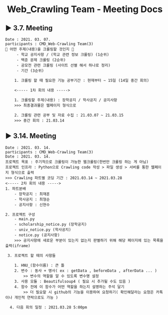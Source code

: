 <h1 align='center'>Web_Crawling Team - Meeting Docs</h1>

## ▶ 3.7. Meeting
    Date : 2021. 03. 07.
    participants : CMD_Web-Crawling Team(3)
    🧨 어떤 주제(내용)을 크롤링할 것인지 🧨
         - 학교 공지사항 / (학교 관련 정보 크롤링) (1순위)
         - 백준 문제 크롤링 (2순위)
         - 공모전 관련 크롤링 (사이트 선별 해서 하나로 정리) 
         - 기간 (3순위)

        1. 크롤링 할 때 필요한 기능 공부기간 : 현재부터 ~ 15일 (14일 중간 회의) 

        <----- 1차 회의 내용 ----->

        1. 크롤링할 주제(내용) : 장학공지 / 학사공지 / 공지사항
        >>> 최종결과물은 웹페이지 형식으로

        2. 크롤링 관련 공부 및 자료 수집 : 21.03.07 ~ 21.03.15
        >>> 중간 회의 : 21.03.14 

## ▶ 3.14. Meeting
    Date : 2021. 03. 14.
    participants : CMD_Web-Crawling Team(3)
    Date : 2021. 03. 14.
    프로젝트 목표 : 주기적으로 크롤링이 가능한 웹크롤링(한번만 크롤링 하는 게 아님)
    프로젝트 인프라 : Python으로 Crawling code 작성 > 파일 생성 > 서버를 통한 웹페이지 형식으로 출력
    >>> Crawling 파트별 코딩 기간 : 2021.03.14 ~ 2021.03.28
    <----- 2차 회의 내용 ----->
    1. 파트분배 
        - 장학공지 : 최재훈
        - 학사공지 : 최형순
        - 공지사항 : 신현수

    2. 프로젝트 구성 
        - main.py
        - scholarship_notice.py (장학공지)
        - univ_notice.py (학사공지)
        - notice.py (공지사항)
        >>> 공지사항에 새로운 부분이 있는지 없는지 판별하기 위해 해당 페이지에 있는 목록을 출력(iframe)

     3. 프로젝트 할 때의 사항들

        1. HNU_(함수이름) : 큰 틀
        2. 변수 : 동사 + 명사( ex : getData , beforeData , afterData ... ) 
	        >> 변수의 역할을 알 수 있도록 변수명 설정
        3. 사용 모듈 : Beautifulsoup4 ( 필요 시 추가될 수도 있음 )
        4. 함수 전에 이 함수가 어떤 역할을 하는지 설명하는 주석 달기
            >> 더 필요할 시 github의 기능을 이용하여 요청하기( 확인해달라는 요청은 카톡이나 개인적 연락으로도 가능 )

      4. 다음 회의 일정 : 2021.03.28 5:00pm
    

